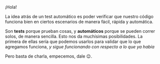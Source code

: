 ¡Hola! 

La idea atrás de un test automático es poder verificar que nuestro código funciona bien en ciertos escenarios de manera fácil, rápida y automática.

Son **tests** porque prueban cosas, y **automáticos** porque se pueden correr solos, de manera sencilla. Esto nos da muchísimas posibilidades. La primera de ellas sería que podemos usarlos para validar que lo que agregamos funciona, _y sigue funcionando con respecto a lo que ya había_

Pero basta de charla, empecemos, dale :wink:.